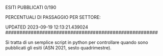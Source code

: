 ESITI PUBBLICATI 0/190 

PERCENTUALI DI PASSAGGIO PER SETTORE:

UPDATED 2023-09-19 12:13:21.439024
###################################################### 

Si tratta di un semplice script in python per controllare quando sono pubblicati gli esiti (ASN 2021, sesto quadrimestre).

